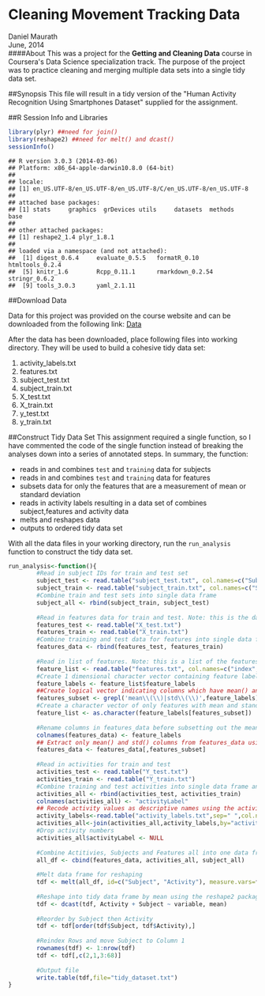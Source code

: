 # Cleaning Movement Tracking Data
Daniel Maurath  
June, 2014  
####About
This was a project for the **Getting and Cleaning Data** course in Coursera's Data Science specialization track. The purpose of the project was to practice cleaning and merging multiple data sets into a single tidy data set.

##Synopsis
This file will result in a tidy version of the "Human Activity Recognition Using Smartphones Dataset" supplied for the assignment. 

##R Session Info and Libraries


```r
library(plyr) ##need for join()
library(reshape2) ##need for melt() and dcast()
sessionInfo()
```

```
## R version 3.0.3 (2014-03-06)
## Platform: x86_64-apple-darwin10.8.0 (64-bit)
## 
## locale:
## [1] en_US.UTF-8/en_US.UTF-8/en_US.UTF-8/C/en_US.UTF-8/en_US.UTF-8
## 
## attached base packages:
## [1] stats     graphics  grDevices utils     datasets  methods   base     
## 
## other attached packages:
## [1] reshape2_1.4 plyr_1.8.1  
## 
## loaded via a namespace (and not attached):
##  [1] digest_0.6.4     evaluate_0.5.5   formatR_0.10     htmltools_0.2.4 
##  [5] knitr_1.6        Rcpp_0.11.1      rmarkdown_0.2.54 stringr_0.6.2   
##  [9] tools_3.0.3      yaml_2.1.11
```

##Download Data

Data for this project was provided on the course website and can be downloaded from the following link:
[Data](http://d396qusza40orc.cloudfront.net/getdata%2Fprojectfiles%2FUCI%20HAR%20Dataset.zip)

After the data has been downloaded, place following files into working directory. They will be used to build a cohesive tidy data set:
1. activity_labels.txt 
2. features.txt 
3. subject_test.txt 
4. subject_train.txt 
5. X_test.txt 
6. X_train.txt 
7. y_test.txt 
8. y_train.txt

##Construct Tidy Data Set 
This assignment required a single function, so I have commented the code of the single function instead of breaking the analyses down into a series of annotated steps. In summary, the function:
* reads in and combines `test` and `training` data for subjects
* reads in and combines `test` and `training` data for features
* subsets data for only the features that are a measurement of mean or standard deviation
* reads in activity labels resulting in a data set of combines subject,features and activity data
* melts and reshapes data
* outputs to ordered tidy data set

With all the data files in your working directory, run the `run_analysis` function to construct the tidy data set. 


```r
run_analysis<-function(){
        #Read in subject IDs for train and test set
        subject_test <- read.table("subject_test.txt", col.names=c("Subject"))
        subject_train <- read.table("subject_train.txt", col.names=c("Subject"))
        #Combine train and test sets into single data frame
        subject_all <- rbind(subject_train, subject_test)
        
        #Read in features data for train and test. Note: this is the data for each feature, not the feature labels.
        features_test <- read.table("X_test.txt")
        features_train <- read.table("X_train.txt")
        #Combine training and test data for features into single data frame
        features_data <- rbind(features_test, features_train)
        
        #Read in list of features. Note: this is a list of the features names or labels. Not the features data
        feature_list <- read.table("features.txt", col.names=c("index", "feature_labels"))
        #Create 1 dimensional character vector containing feature labels from features_list data frame
        feature_labels <- feature_list$feature_labels
        ##Create logical vector indicating columns which have mean() and std() in their name
        features_subset <- grepl('mean\\(\\)|std\\(\\)',feature_labels)
        #Create a character vector of only features with mean and standard deviation in their name
        feature_list <- as.character(feature_labels[features_subset])
        
        #Rename columns in features_data before subsetting out the mean and standard deviation columns, so that names match up still 
        colnames(features_data) <- feature_labels
        ## Extract only mean() and std() columns from features_data using the logical vector "features_subset"
        features_data <- features_data[,features_subset]
        
        #Read in activities for train and test
        activities_test <- read.table("Y_test.txt")
        activities_train <- read.table("Y_train.txt")
        #Combine training and test activities into single data frame and rename column to "activity" from "V1"
        activities_all <- rbind(activities_test, activities_train)
        colnames(activities_all) <- "activityLabel"
        ## Recode activity values as descriptive names using the activity labels file 
        activity_labels<-read.table("activity_labels.txt",sep=" ",col.names=c("activityLabel","Activity"))
        activities_all<-join(activities_all,activity_labels,by="activityLabel",type="left")
        #Drop activity numbers
        activities_all$activityLabel <- NULL
        
        #Combine Actitivies, Subjects and Features all into one data frame
        all_df <- cbind(features_data, activities_all, subject_all)
        
        #Melt data frame for reshaping
        tdf <- melt(all_df, id=c("Subject", "Activity"), measure.vars=feature_list)
        
        #Reshape into tidy data frame by mean using the reshape2 package
        tdf <- dcast(tdf, Activity + Subject ~ variable, mean)
        
        #Reorder by Subject then Activity
        tdf <- tdf[order(tdf$Subject, tdf$Activity),]
        
        #Reindex Rows and move Subject to Column 1
        rownames(tdf) <- 1:nrow(tdf)
        tdf <- tdf[,c(2,1,3:68)]
        
        #Output file
        write.table(tdf,file="tidy_dataset.txt") 
}
```

